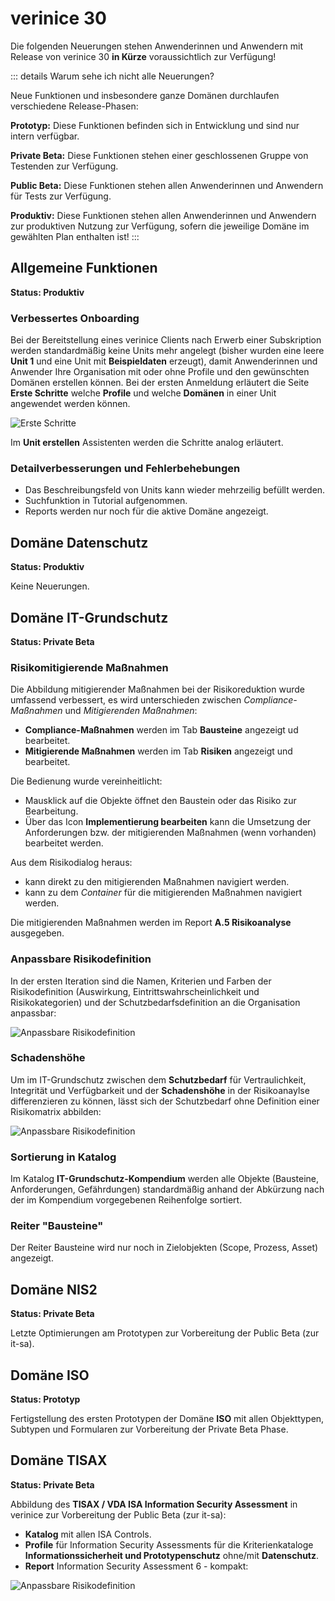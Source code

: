 # verinice 30

Die folgenden Neuerungen stehen Anwenderinnen und Anwendern mit Release von verinice 30 **in Kürze** voraussichtlich zur Verfügung!

::: details Warum sehe ich nicht alle Neuerungen?

Neue Funktionen und insbesondere ganze Domänen durchlaufen verschiedene Release-Phasen:

**Prototyp:** Diese Funktionen befinden sich in Entwicklung und sind nur intern verfügbar.

**Private Beta:** Diese Funktionen stehen einer geschlossenen Gruppe von Testenden zur Verfügung.

**Public Beta:** Diese Funktionen stehen allen Anwenderinnen und Anwendern für Tests zur Verfügung.

**Produktiv:** Diese Funktionen stehen allen Anwenderinnen und Anwendern zur produktiven Nutzung zur Verfügung, sofern die jeweilige Domäne im gewählten Plan enthalten ist!
:::

## Allgemeine Funktionen

**Status: Produktiv**

### Verbessertes Onboarding

Bei der Bereitstellung eines verinice Clients nach Erwerb einer Subskription werden standardmäßig keine Units mehr angelegt (bisher wurden eine leere **Unit 1** und eine Unit mit **Beispieldaten** erzeugt), damit Anwenderinnen und Anwender Ihre Organisation mit oder ohne Profile und den gewünschten Domänen erstellen können.
Bei der ersten Anmeldung erläutert die Seite **Erste Schritte** welche **Profile** und welche **Domänen** in einer Unit angewendet werden können.

![Erste Schritte](/assets/roadmap/erste-schritte.de.png)

Im **Unit erstellen** Assistenten werden die Schritte analog erläutert.

### Detailverbesserungen und Fehlerbehebungen

- Das Beschreibungsfeld von Units kann wieder mehrzeilig befüllt werden.
- Suchfunktion in Tutorial aufgenommen.
- Reports werden nur noch für die aktive Domäne angezeigt.

## Domäne Datenschutz

**Status: Produktiv**

Keine Neuerungen.

## Domäne IT-Grundschutz

**Status: Private Beta**

### Risikomitigierende Maßnahmen

Die Abbildung mitigierender Maßnahmen bei der Risikoreduktion wurde umfassend verbessert, es wird unterschieden zwischen *Compliance-Maßnahmen* und *Mitigierenden Maßnahmen*:

- **Compliance-Maßnahmen** werden im Tab **Bausteine** angezeigt ud bearbeitet.
- **Mitigierende Maßnahmen** werden im Tab **Risiken** angezeigt und bearbeitet.

Die Bedienung wurde vereinheitlicht:

- Mausklick auf die Objekte öffnet den Baustein oder das Risiko zur Bearbeitung.
- Über das Icon **Implementierung bearbeiten** kann die Umsetzung der Anforderungen bzw. der mitigierenden Maßnahmen (wenn vorhanden) bearbeitet werden.

Aus dem Risikodialog heraus:

- kann direkt zu den mitigierenden Maßnahmen navigiert werden.
- kann zu dem *Container* für die mitigierenden Maßnahmen navigiert werden.

Die mitigierenden Maßnahmen werden im Report **A.5 Risikoanalyse** ausgegeben.

### Anpassbare Risikodefinition

In der ersten Iteration sind die Namen, Kriterien und Farben der Risikodefinition (Auswirkung, Eintrittswahrscheinlichkeit und Risikokategorien) und der Schutzbedarfsdefinition an die Organisation anpassbar:

![Anpassbare Risikodefinition](/assets/roadmap/risikodefinition.de.png)

### Schadenshöhe

Um im IT-Grundschutz zwischen dem **Schutzbedarf** für Vertraulichkeit, Integrität und Verfügbarkeit und der **Schadenshöhe** in der Risikoanaylse differenzieren zu können, lässt sich der Schutzbedarf ohne Definition einer Risikomatrix abbilden:

![Anpassbare Risikodefinition](/assets/roadmap/risikodefinition_ohne_matrix.de.png)

### Sortierung in Katalog

Im Katalog **IT-Grundschutz-Kompendium** werden alle Objekte (Bausteine, Anforderungen, Gefährdungen) standardmäßig anhand der Abkürzung nach der im Kompendium vorgegebenen Reihenfolge sortiert.

### Reiter "Bausteine"

Der Reiter Bausteine wird nur noch in Zielobjekten (Scope, Prozess, Asset) angezeigt.

## Domäne NIS2

**Status: Private Beta**

Letzte Optimierungen am Prototypen zur Vorbereitung der Public Beta (zur it-sa).

## Domäne ISO

**Status: Prototyp**

Fertigstellung des ersten Prototypen der Domäne **ISO** mit allen Objekttypen, Subtypen und Formularen zur Vorbereitung der Private Beta Phase.

## Domäne TISAX

**Status: Private Beta**

Abbildung des **TISAX / VDA ISA Information Security Assessment** in verinice zur Vorbereitung der Public Beta (zur it-sa):

- **Katalog** mit allen ISA Controls.
- **Profile** für Information Security Assessments für die Kriterienkataloge **Informationssicherheit und Prototypenschutz** ohne/mit **Datenschutz**.
- **Report** Information Security Assessment 6 - kompakt:

![Anpassbare Risikodefinition](/assets/roadmap/vda-isa_report.de.png)
